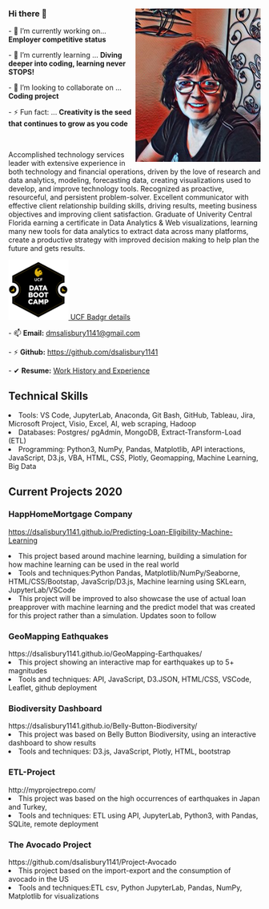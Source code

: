 ### Hi there 👋   <img img align="right" src="https://github.com/dsalisbury1141/dsalisbury1141/blob/main/avatar.jpg" width="250" alt="current photo">

<p>- 🔭 I’m currently working on... <strong>Employer competitive status</strong></p>
<p>- 🌱 I’m currently learning ... <strong>Diving deeper into coding, learning never STOPS!</strong> </p>
<p>- 👯 I’m looking to collaborate on ... <strong> Coding project</strong> </p>
<p>- ⚡ Fun fact: ... <strong> Creativity is the seed that continues to grow as you code</strong></p>

<!DOCTYPE html>
<html lang="en-us">
<head>
  <meta charset="UTF-8">
</head>
<body>

  <img align="left|right|middle|top|bottom">

  <p>Accomplished technology services leader with extensive experience in both technology and financial operations, driven by the love of research and data analytics, modeling, forecasting data, creating visualizations used to develop, and improve technology tools. Recognized as proactive, resourceful, and persistent problem-solver. Excellent communicator with effective client relationship building skills, driving results, meeting business objectives and improving client satisfaction. Graduate of Univerity Central Florida earning a certificate in Data Analytics & Web visualizations, learning many new tools for data analytics to extract data across many platforms, create a productive strategy with improved decision making to help plan the future and gets results.
</p>
  <a target="_blank" href="https://api.badgr.io/public/assertions/ENwqKApTRdK6jMywt5kAPQ?identity__email=dmsalisbury1141%40gmail.com">
         <img alt="UCF" src="https://github.com/dsalisbury1141/dsalisbury1141/blob/main/Images/ucfbadgr.PNG"width=120" height="120">
      </a>
                                                                                                                                                                                <a target="_blank"href="href="https://api.badgr.io/public/assertions/ENwqKApTRdK6jMywt5kAPQ?identity__email=dmsalisbury1141%40gmail.com">UCF Badgr details                        
</a>
<b>    
  </b>
<p>- 📫 <strong>Email:</strong> <a href="#">dmsalisbury1141@gmail.com</a></p>
<p>- ⚡ <strong>Github:</strong> <a href="#">https://github.com/dsalisbury1141</a></p>
<p>- ✔  <strong>Resume:</strong> <a href="https://docs.google.com/document/d/1hDEv7Sws4b3dcoS3UGpy_E8QpyB3bXhqiMDtimcnUOE/edit?usp=sharing">Work History and Experience</a></p>
  <head>
  
   </head>
   
<h2>Technical Skills</h2>
<li>Tools: VS Code, JupyterLab, Anaconda, Git Bash, GitHub, Tableau, Jira, Microsoft Project, Visio, Excel, AI, web scraping, Hadoop</li>
<li>Databases: Postgres/ pgAdmin, MongoDB, Extract-Transform-Load (ETL)</li>
<li>Programming: Python3, NumPy, Pandas, Matplotlib, API interactions, JavaScript, D3.js, VBA, HTML, CSS, Plotly, Geomapping, Machine Learning, Big Data</li>


<h2> Current Projects 2020</h2>

<h3>HappHomeMortgage Company</h3>

https://dsalisbury1141.github.io/Predicting-Loan-Eligibility-Machine-Learning
<li>This project based around machine learning, building a simulation for how machine learning can be used in the real world</li>
<li>Tools and techniques:Python Pandas, Matplotlib/NumPy/Seaborne, HTML/CSS/Bootstap, JavaScrip/D3.js, Machine learning using SKLearn, JupyterLab/VSCode</li>
<li> This project will be improved to also showcase the use of actual loan preapprover with machine learning and the predict model that was created for this project rather than a simulation. Updates soon to follow</li>

<h3>GeoMapping Eathquakes</h3>
https://dsalisbury1141.github.io/GeoMapping-Earthquakes/
<li>This project showing an interactive map for earthquakes up to 5+ magnitudes</li>
<li>Tools and techniques: API, JavaScript, D3.JSON, HTML/CSS, VSCode, Leaflet, github deployment</li>
    
 <h3>Biodiversity Dashboard</h3> 
 https://dsalisbury1141.github.io/Belly-Button-Biodiversity/</li>
 <li>This project was based on Belly Button Biodiversity, using an interactive dashboard to show results</li>
 <li>Tools and techniques: D3.js, JavaScript, Plotly, HTML, bootstrap  </li>

<h3>ETL-Project</h3> 
 http://myprojectrepo.com/				
 <li>This project was based on the high occurrences of earthquakes in Japan and Turkey,</li>
 <li>Tools and techniques: ETL using API, JupyterLab, Python3, with Pandas, SQLite, remote deployment</li>

<h3>The Avocado Project</h3> 
 https://github.com/dsalisbury1141/Project-Avocado
  <li>This project based on the import-export and the consumption of avocado in the US</li>
  <li>Tools and techniques:ETL csv, Python JupyterLab, Pandas, NumPy, Matplotlib for visualizations</h5> 


  <table>
     
   
   
  </table>

  <!-- Bonus link to last class page -->
  
  <ul>
    

</body>

</html>
